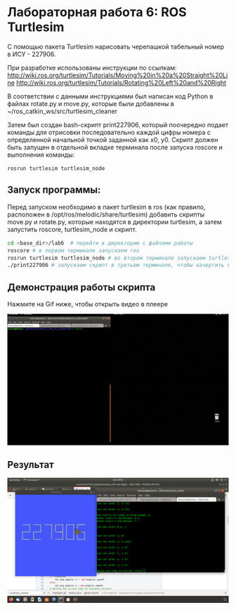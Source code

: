 # Лабораторная работа 6: ROS Turtlesim 

С помощью пакета Turtlesim нарисовать черепашкой табельный номер в ИСУ - 227906.

При разработке использованы инструкции по ссылкам:
http://wiki.ros.org/turtlesim/Tutorials/Moving%20in%20a%20Straight%20Line
http://wiki.ros.org/turtlesim/Tutorials/Rotating%20Left%20and%20Right

В соответствии с данными инструкциями был написан код Python в файлах rotate.py и move.py, которые были добавлены в ~/ros_catkin_ws/src/turtlesim_cleaner 

Затем был создан bash-скрипт print227906, который поочередно подает команды для отрисовки последовательно каждой цифры номера с определенной начальной точкой заданной как x0, y0. Скрипт должен быть запущен в отдельной вкладке терминала после запуска roscore и выполнения команды:

```
rosrun turtlesim turtlesim_node
```

## Запуск программы:

Перед запуском необходимо в пакет turtlesim в ros (как правило, расположен в  /opt/ros/melodic/share/turtlesim) добавить скрипты move.py и rotate.py, которые находятся в директории turtlesim, а затем запустить roscore, turtlesim_node и скрипт.

```bash
cd <base_dir>/lab6  # перейти в директорию с файлами работы
roscore # в первом терминале запускаем ros
rosrun turtlesim turtlesim_node # во втором терминале запускаем turtlesim
./print227906 # запускаем скрипт в третьем терминале, чтобы начертить номер ИСУ
```

## Демонстрация работы скрипта

Нажмите на Gif ниже, чтобы открыть видео в плеере

[![Video Demo](https://raw.githubusercontent.com/Nelson789/4_labs_for_system/master/lab6/lab6.gif)](https://yadi.sk/i/AStBsndxxnU6Xw)


## Результат

![Результат отрисовки](https://raw.githubusercontent.com/Nelson789/4_labs_for_system/master/lab6/Screenshot%20from%202020-06-20%2009-02-35.png)
